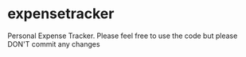 # expensetracker
Personal Expense Tracker. Please feel free to use the code but please DON'T commit any changes
